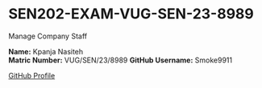 # SEN202-EXAM-VUG-SEN-23-8989
Manage Company Staff

**Name:** Kpanja Nasiteh  
**Matric Number:** VUG/SEN/23/8989 
**GitHub Username:** Smoke9911

[GitHub Profile](https://github.com/<Smoke9911)
